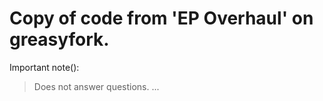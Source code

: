 # Copy of code from 'EP Overhaul' on greasyfork.

Important note():
> Does not answer questions.
>  ...
